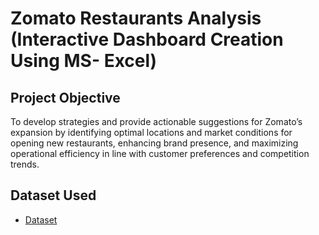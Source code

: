 # Zomato Restaurants Analysis (Interactive Dashboard Creation Using MS- Excel)
## Project Objective
To develop strategies and provide actionable suggestions for Zomato’s expansion by identifying optimal locations and market conditions for opening new restaurants, enhancing brand presence, and maximizing operational efficiency in line with customer preferences and competition trends.

## Dataset Used
- <a href=“https://github.com/anchal931/Data-Analysis-Dashboard/blob/main/Zomato_Data_Project%20v0.3.xlsx”>Dataset</a>

